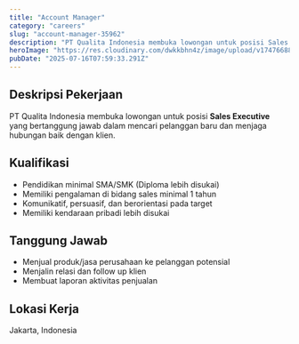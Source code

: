 ```yaml
---
title: "Account Manager"
category: "careers"
slug: "account-manager-35962"
description: "PT Qualita Indonesia membuka lowongan untuk posisi Sales Executive yang bertanggung jawab dalam mencari pelanggan baru dan menjaga hubungan baik dengan klien."
heroImage: "https://res.cloudinary.com/dwkkbhn4z/image/upload/v1747668806/uploads/sr8mrnopyuc9cxnwpowg.png"
pubDate: "2025-07-16T07:59:33.291Z"
---
```



## Deskripsi Pekerjaan

PT Qualita Indonesia membuka lowongan untuk posisi **Sales Executive** yang bertanggung jawab dalam mencari pelanggan baru dan menjaga hubungan baik dengan klien.

## Kualifikasi

- Pendidikan minimal SMA/SMK (Diploma lebih disukai)
- Memiliki pengalaman di bidang sales minimal 1 tahun
- Komunikatif, persuasif, dan berorientasi pada target
- Memiliki kendaraan pribadi lebih disukai

## Tanggung Jawab

- Menjual produk/jasa perusahaan ke pelanggan potensial
- Menjalin relasi dan follow up klien
- Membuat laporan aktivitas penjualan

## Lokasi Kerja

Jakarta, Indonesia


